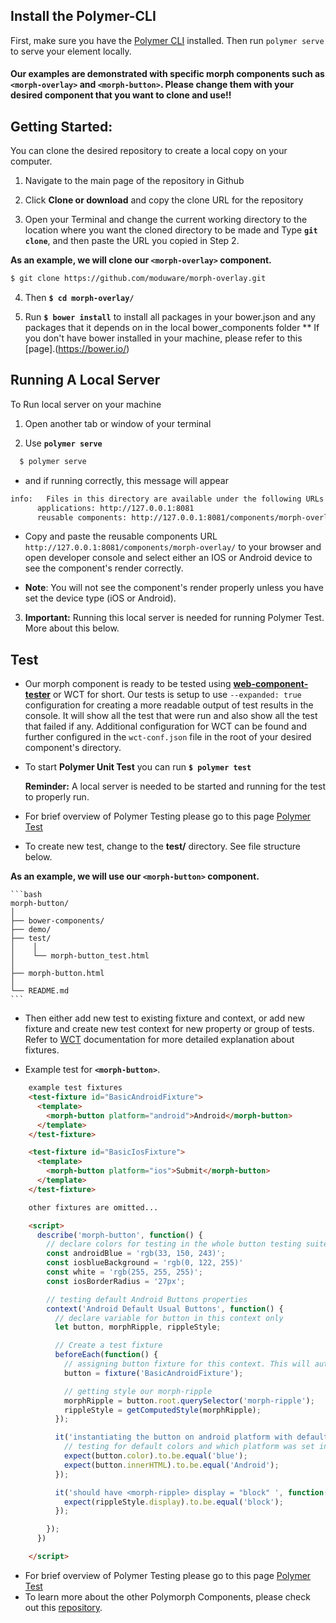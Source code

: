 ## Install the Polymer-CLI

First, make sure you have the [Polymer CLI](https://www.npmjs.com/package/polymer-cli) installed. Then run `polymer serve` to serve your element locally.


**<h4>Our examples are demonstrated with specific morph components such as `<morph-overlay>` and `<morph-button>`. Please change them with your desired component that you want to clone and use!!</h4>**


## Getting Started:
You can clone the desired repository to create a local copy on your computer.

  1. Navigate to the main page of the repository in Github

  2. Click **Clone or download** and copy the clone URL for the repository

  3. Open your Terminal and change the current working directory to the location where you want the cloned directory to be made and Type **`git clone`**, and then paste the URL you copied in Step 2.

  **As an example, we will clone our `<morph-overlay>` component.**

  ```bash
  $ git clone https://github.com/moduware/morph-overlay.git
  ```

  4. Then **`$ cd morph-overlay/`**

  5. Run **`$ bower install`** to install all packages in your bower.json and any packages that it depends on in the local bower_components folder
    ** If you don't have bower installed in your machine, please refer to this [page].(https://bower.io/)

## Running A Local Server
  To Run local server on your machine

  1. Open another tab  or window of your terminal

  2. Use **`polymer serve`**

  ```bash
    $ polymer serve
  ```

  - and if running correctly, this message will appear

  ```bash
  info:   Files in this directory are available under the following URLs
        applications: http://127.0.0.1:8081
        reusable components: http://127.0.0.1:8081/components/morph-overlay/
  ```

  - Copy and paste the reusable components URL `http://127.0.0.1:8081/components/morph-overlay/` to your browser and open developer console and select either an IOS or Android device to see the component's render correctly.

  - **Note**: You will not see the component's render properly unless you have set the device type (iOS or Android).

  3. **Important:** Running this local server is needed for running Polymer Test. More about this below.

## Test
  - Our morph component is ready to be tested using [**web-component-tester**][WCT] or WCT for short. Our tests is setup to use `--expanded: true` configuration for creating a more readable output of test results in the console. It will show all the test that were run and also show all the test that failed if any. Additional configuration for WCT can be found and further configured in the `wct-conf.json` file in the root of your desired component's directory.

  - To start **Polymer Unit Test** you can run **`$ polymer test`**

    **Reminder:** A local server is needed to be started and running for the test to properly run.

  - For brief overview of Polymer Testing please go to this page [Polymer Test][Polymer Test]

  - To create new test, change to the **test/** directory. See file structure below.

  **As an example, we will use our `<morph-button>` component.**

    ```bash
    morph-button/
    │
    ├── bower-components/
    ├── demo/
    ├── test/
    │    │
    │    └── morph-button_test.html
    │
    ├── morph-button.html
    │
    └── README.md
    ```
  - Then either add new test to existing fixture and context, or add new fixture and create new test context for new property or group of tests. Refer to [WCT][WCT] documentation for more detailed explanation about fixtures.

  - Example test for **`<morph-button>`**.

```html
    example test fixtures
    <test-fixture id="BasicAndroidFixture">
      <template>
        <morph-button platform="android">Android</morph-button>
      </template>
    </test-fixture>

    <test-fixture id="BasicIosFixture">
      <template>
        <morph-button platform="ios">Submit</morph-button>
      </template>
    </test-fixture>

    other fixtures are omitted...

    <script>
      describe('morph-button', function() {
        // declare colors for testing in the whole button testing suite
        const androidBlue = 'rgb(33, 150, 243)';
        const iosblueBackground = 'rgb(0, 122, 255)'
        const white = 'rgb(255, 255, 255)';
        const iosBorderRadius = '27px';

        // testing default Android Buttons properties
        context('Android Default Usual Buttons', function() {
          // declare variable for button in this context only
          let button, morphRipple, rippleStyle;

          // Create a test fixture
          beforeEach(function() {
            // assigning button fixture for this context. This will automatically removed on the teardown phase of this test context
            button = fixture('BasicAndroidFixture');

            // getting style our morph-ripple
            morphRipple = button.root.querySelector('morph-ripple');
            rippleStyle = getComputedStyle(morphRipple);
          });

          it('instantiating the button on android platform with default properties works', function() {
            // testing for default colors and which platform was set in html markup
            expect(button.color).to.be.equal('blue');
            expect(button.innerHTML).to.be.equal('Android');
          });

          it('should have <morph-ripple> display = "block" ', function() {
            expect(rippleStyle.display).to.be.equal('block');
          });

        });
      })

    </script>
```

  - For brief overview of Polymer Testing please go to this page [Polymer Test][Polymer Test]
  - To learn more about the other Polymorph Components, please check out this [repository][Main Page].

[Main Page]: https://github.com/moduware/polymorph-components

[WCT]: https://github.com/Polymer/web-component-tester  

[Polymer Test]: https://www.polymer-project.org/2.0/docs/tools/tests
